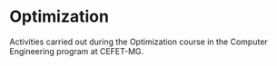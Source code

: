 # Optimization
Activities carried out during the Optimization course in the Computer Engineering program at CEFET-MG.
